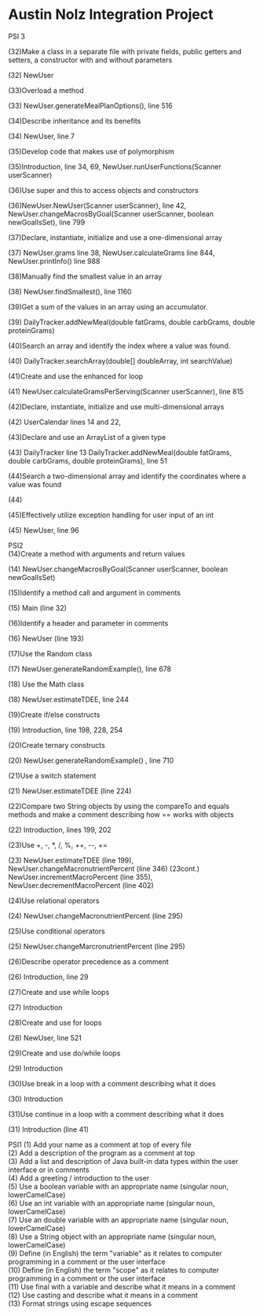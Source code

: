 # Austin Nolz Integration Project

PSI 3
   
   (32)Make a class in a separate file with private fields, public getters and setters, a constructor with and without parameters
   
   (32) NewUser
   
   (33)Overload a method 
     
   (33) NewUser.generateMealPlanOptions(), line 516
    
   (34)Describe inheritance and its benefits 
   
   (34) NewUser, line 7
    
   (35)Develop code that makes use of polymorphism
   
   (35)Introduction, line 34, 69, NewUser.runUserFunctions(Scanner userScanner)
    
   (36)Use super and this to access objects and constructors
   
   (36)NewUser.NewUser(Scanner userScanner), line 42,
       NewUser.changeMacrosByGoal(Scanner userScanner, boolean newGoalIsSet), line 799
   
   (37)Declare, instantiate, initialize and use a one-dimensional array
   
   (37) NewUser.grams line 38, NewUser.calculateGrams line 844, NewUser.printInfo() line 988
   
   (38)Manually find the smallest value in an array
 
   (38) NewUser.findSmallest(), line 1160
   
   (39)Get a sum of the values in an array using an accumulator.
   
   (39) DailyTracker.addNewMeal(double fatGrams, double carbGrams, double proteinGrams)
    
   (40)Search an array and identify the index where a value was found.
   
   (40) DailyTracker.searchArray(double[] doubleArray, int searchValue)
    
   (41)Create and use the enhanced for loop
   
   (41) NewUser.calculateGramsPerServing(Scanner userScanner), line 815
    
   (42)Declare, instantiate, initialize and use multi-dimensional arrays
   
   (42) UserCalendar lines 14 and 22,  
    
   (43)Declare and use an ArrayList of a given type
     
   (43) DailyTracker line 13
        DailyTracker.addNewMeal(double fatGrams, double carbGrams, double proteinGrams), line 51
    
   (44)Search a two-dimensional array and identify the coordinates where a value was found
 
   (44) 
    
   (45)Effectively utilize exception handling for user input of an int
   
   (45) NewUser, line 96


PSI2   
   (14)Create a method with arguments and return values 
   
   (14) NewUser.changeMacrosByGoal(Scanner userScanner, boolean newGoalIsSet)
   
   (15)Identify a method call and argument in comments 
   
   (15) Main (line 32)
    
   (16)Identify a header and parameter in comments 
   
   (16) NewUser (line 193)
    
   (17)Use the Random class 
   
   (17) NewUser.generateRandomExample(), line 678
    
   (18) Use the Math class 
   
   (18) NewUser.estimateTDEE, line 244
    
   (19)Create if/else constructs 
   
   (19) Introduction, line 198, 228, 254
    
   (20)Create ternary constructs 
   
   (20) NewUser.generateRandomExample() , line 710
   
   (21)Use a switch statement 
   
   (21) NewUser.estimateTDEE (line 224)
    
   (22)Compare two String objects by using the compareTo and equals methods and make a comment describing how == works with objects 
   
   (22) Introduction, lines 199, 202
    
   (23)Use +, -, *, /, %, ++, --, += 
   
   (23) NewUser.estimateTDEE (line 199), NewUser.changeMacronutrientPercent (line 346) 
   (23cont.) NewUser.incrementMacroPercent (line 355), NewUser.decrementMacroPercent (line 402)
    
   (24)Use relational operators 
   
   (24) NewUser.changeMacronutrientPercent (line 295)
    
   (25)Use conditional operators 
   
   (25) NewUser.changeMarcronutrientPercent (line 295)
    
   (26)Describe operator precedence as a comment 
   
   (26) Introduction, line 29
    
   (27)Create and use while loops 
   
   (27) Introduction
    
   (28)Create and use for loops 
   
   (28) NewUser, line 521
    
   (29)Create and use do/while loops 
   
   (29) Introduction
    
   (30)Use break in a loop with a comment describing what it does 
   
   (30) Introduction
    
   (31)Use continue in a loop with a comment describing what it does 
   
   (31) Introduction (line 41)

PSI1
   (1) Add your name as a comment at top of every file\
   (2) Add a description of the program as a comment at top\
   (3) Add a list and description of Java built-in data types within the user interface or in comments\
   (4) Add a greeting / introduction to the user\
   (5) Use a boolean variable with an appropriate name  (singular noun, lowerCamelCase)\
   (6) Use an int variable with an appropriate name (singular noun, lowerCamelCase)\
   (7) Use an double variable with an appropriate name (singular noun, lowerCamelCase)\
   (8) Use a String object with an appropriate name (singular noun, lowerCamelCase)\
   (9) Define (in English) the term "variable" as it relates to computer programming in a comment or the user interface\
   (10) Define (in English) the term "scope" as it relates to computer programming in a comment or the user interface\
   (11) Use final with a variable and describe what it means in a comment\
   (12) Use casting and describe what it means in a comment\
   (13) Format strings using escape sequences
